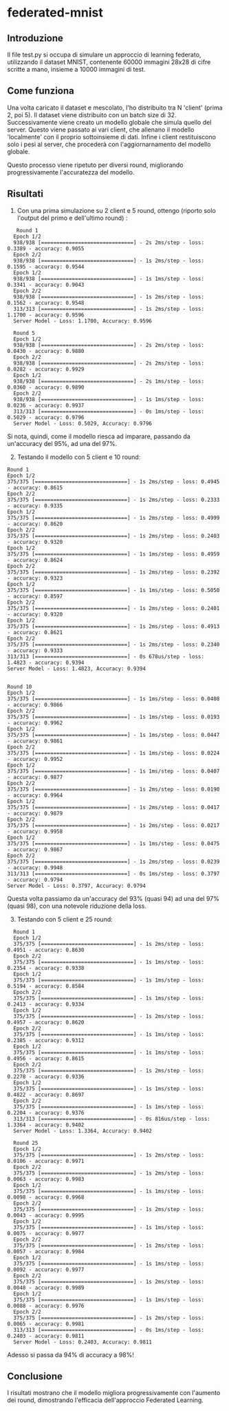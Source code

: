 # federated-mnist

## Introduzione
Il file test.py si occupa di simulare un approccio di learning federato, utilizzando il dataset MNIST, contenente 60000 immagini 28x28 di cifre scritte a mano, insieme a 10000 immagini di test.

## Come funziona
Una volta caricato il dataset e mescolato, l'ho distribuito tra N 'client' (prima 2, poi 5). Il dataset viene distribuito con un batch size di 32.
Successivamente viene creato un modello globale che simula quello del server. 
Questo viene passato ai vari client, che allenano il modello 'localmente' con il proprio sottoinsieme di dati.
Infine i client restituiscono solo i pesi al server, che procederà con l'aggiornarnamento del modello globale.

Questo processo viene ripetuto per diversi round, migliorando progressivamente l'accuratezza del modello.

## Risultati
1. Con una prima simulazione su 2 client e 5 round, ottengo (riporto solo l'output del primo e dell'ultimo round) :
```plaintext
   Round 1 
  Epoch 1/2
  938/938 [==============================] - 2s 2ms/step - loss: 0.3389 - accuracy: 0.9055
  Epoch 2/2
  938/938 [==============================] - 1s 2ms/step - loss: 0.1595 - accuracy: 0.9544
  Epoch 1/2
  938/938 [==============================] - 1s 1ms/step - loss: 0.3341 - accuracy: 0.9043
  Epoch 2/2
  938/938 [==============================] - 1s 2ms/step - loss: 0.1562 - accuracy: 0.9548
  313/313 [==============================] - 1s 2ms/step - loss: 1.1700 - accuracy: 0.9596
  Server Model - Loss: 1.1700, Accuracy: 0.9596 
  
  Round 5 
  Epoch 1/2
  938/938 [==============================] - 2s 2ms/step - loss: 0.0430 - accuracy: 0.9880
  Epoch 2/2
  938/938 [==============================] - 2s 2ms/step - loss: 0.0282 - accuracy: 0.9929
  Epoch 1/2
  938/938 [==============================] - 2s 1ms/step - loss: 0.0360 - accuracy: 0.9890
  Epoch 2/2
  938/938 [==============================] - 1s 1ms/step - loss: 0.0236 - accuracy: 0.9937
  313/313 [==============================] - 0s 1ms/step - loss: 0.5029 - accuracy: 0.9796
  Server Model - Loss: 0.5029, Accuracy: 0.9796
```

  Si nota, quindi, come il modello riesca ad imparare, passando da un'accuracy del 95%, ad una del 97%.

2. Testando il modello con 5 client e 10 round:
  ```plaintext
  Round 1 
  Epoch 1/2
  375/375 [==============================] - 1s 2ms/step - loss: 0.4945 - accuracy: 0.8615
  Epoch 2/2
  375/375 [==============================] - 1s 2ms/step - loss: 0.2333 - accuracy: 0.9335
  Epoch 1/2
  375/375 [==============================] - 1s 2ms/step - loss: 0.4999 - accuracy: 0.8620
  Epoch 2/2
  375/375 [==============================] - 1s 2ms/step - loss: 0.2403 - accuracy: 0.9320
  Epoch 1/2
  375/375 [==============================] - 1s 1ms/step - loss: 0.4959 - accuracy: 0.8624
  Epoch 2/2
  375/375 [==============================] - 1s 2ms/step - loss: 0.2392 - accuracy: 0.9323
  Epoch 1/2
  375/375 [==============================] - 1s 1ms/step - loss: 0.5050 - accuracy: 0.8597
  Epoch 2/2
  375/375 [==============================] - 1s 2ms/step - loss: 0.2401 - accuracy: 0.9320
  Epoch 1/2
  375/375 [==============================] - 1s 2ms/step - loss: 0.4913 - accuracy: 0.8621
  Epoch 2/2
  375/375 [==============================] - 1s 2ms/step - loss: 0.2340 - accuracy: 0.9333
  313/313 [==============================] - 0s 678us/step - loss: 1.4823 - accuracy: 0.9394
  Server Model - Loss: 1.4823, Accuracy: 0.9394 


 Round 10 
Epoch 1/2
375/375 [==============================] - 1s 1ms/step - loss: 0.0408 - accuracy: 0.9866
Epoch 2/2
375/375 [==============================] - 1s 1ms/step - loss: 0.0193 - accuracy: 0.9962
Epoch 1/2
375/375 [==============================] - 1s 1ms/step - loss: 0.0447 - accuracy: 0.9861
Epoch 2/2
375/375 [==============================] - 1s 1ms/step - loss: 0.0224 - accuracy: 0.9952
Epoch 1/2
375/375 [==============================] - 1s 1ms/step - loss: 0.0407 - accuracy: 0.9877
Epoch 2/2
375/375 [==============================] - 1s 2ms/step - loss: 0.0190 - accuracy: 0.9964
Epoch 1/2
375/375 [==============================] - 1s 2ms/step - loss: 0.0417 - accuracy: 0.9879
Epoch 2/2
375/375 [==============================] - 1s 2ms/step - loss: 0.0217 - accuracy: 0.9958
Epoch 1/2
375/375 [==============================] - 1s 1ms/step - loss: 0.0475 - accuracy: 0.9867
Epoch 2/2
375/375 [==============================] - 1s 2ms/step - loss: 0.0239 - accuracy: 0.9948
313/313 [==============================] - 0s 1ms/step - loss: 0.3797 - accuracy: 0.9794
Server Model - Loss: 0.3797, Accuracy: 0.9794 
```

  Questa volta passiamo da un'accuracy del 93% (quasi 94) ad una del 97% (quasi 98), con una notevole riduzione della loss.

3. Testando con 5 client e 25 round:
```plaintext
  Round 1 
  Epoch 1/2
  375/375 [==============================] - 1s 2ms/step - loss: 0.4951 - accuracy: 0.8630
  Epoch 2/2
  375/375 [==============================] - 1s 1ms/step - loss: 0.2354 - accuracy: 0.9338
  Epoch 1/2
  375/375 [==============================] - 1s 1ms/step - loss: 0.5194 - accuracy: 0.8584
  Epoch 2/2
  375/375 [==============================] - 1s 1ms/step - loss: 0.2413 - accuracy: 0.9334
  Epoch 1/2
  375/375 [==============================] - 1s 2ms/step - loss: 0.4957 - accuracy: 0.8620
  Epoch 2/2
  375/375 [==============================] - 1s 1ms/step - loss: 0.2385 - accuracy: 0.9312
  Epoch 1/2
  375/375 [==============================] - 1s 1ms/step - loss: 0.4956 - accuracy: 0.8615
  Epoch 2/2
  375/375 [==============================] - 1s 2ms/step - loss: 0.2278 - accuracy: 0.9336
  Epoch 1/2
  375/375 [==============================] - 1s 1ms/step - loss: 0.4822 - accuracy: 0.8697
  Epoch 2/2
  375/375 [==============================] - 1s 1ms/step - loss: 0.2204 - accuracy: 0.9376
  313/313 [==============================] - 0s 816us/step - loss: 1.3364 - accuracy: 0.9402
  Server Model - Loss: 1.3364, Accuracy: 0.9402

  Round 25 
  Epoch 1/2
  375/375 [==============================] - 1s 2ms/step - loss: 0.0106 - accuracy: 0.9971
  Epoch 2/2
  375/375 [==============================] - 1s 2ms/step - loss: 0.0063 - accuracy: 0.9983
  Epoch 1/2
  375/375 [==============================] - 1s 1ms/step - loss: 0.0098 - accuracy: 0.9968
  Epoch 2/2
  375/375 [==============================] - 1s 2ms/step - loss: 0.0043 - accuracy: 0.9995
  Epoch 1/2
  375/375 [==============================] - 1s 1ms/step - loss: 0.0075 - accuracy: 0.9977
  Epoch 2/2
  375/375 [==============================] - 1s 2ms/step - loss: 0.0057 - accuracy: 0.9984
  Epoch 1/2
  375/375 [==============================] - 1s 1ms/step - loss: 0.0092 - accuracy: 0.9977
  Epoch 2/2
  375/375 [==============================] - 1s 2ms/step - loss: 0.0048 - accuracy: 0.9989
  Epoch 1/2
  375/375 [==============================] - 1s 1ms/step - loss: 0.0088 - accuracy: 0.9976
  Epoch 2/2
  375/375 [==============================] - 1s 2ms/step - loss: 0.0065 - accuracy: 0.9981
  313/313 [==============================] - 0s 1ms/step - loss: 0.2403 - accuracy: 0.9811
  Server Model - Loss: 0.2403, Accuracy: 0.9811
```
  Adesso si passa da 94% di accuracy a 98%!

## Conclusione
I risultati mostrano che il modello migliora progressivamente con l'aumento dei round, dimostrando l'efficacia dell'approccio Federated Learning.
